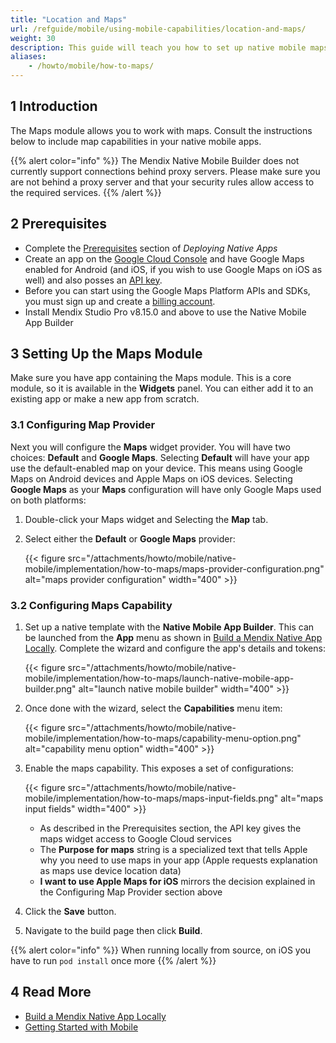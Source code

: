 ```yaml
---
title: "Location and Maps"
url: /refguide/mobile/using-mobile-capabilities/location-and-maps/
weight: 30
description: This guide will teach you how to set up native mobile maps capabilities for Android and Apple devices.
aliases:
    - /howto/mobile/how-to-maps/
---
```


## 1 Introduction

The Maps module allows you to work with maps. Consult the instructions below to include map capabilities in your native mobile apps.

{{% alert color="info" %}}
The Mendix Native Mobile Builder does not currently support connections behind proxy servers. Please make sure you are not behind a proxy server and that your security rules allow access to the required services.
{{% /alert %}}

## 2 Prerequisites

* Complete the [Prerequisites](/refguide/mobile/distributing-mobile-apps/building-native-apps/deploying-native-app/#prerequisites) section of *Deploying Native Apps*
* Create an app on the [Google Cloud Console](https://console.cloud.google.com/google/maps-apis/overview) and have Google Maps enabled for Android (and iOS, if you wish to use Google Maps on iOS as well) and also posses an [API key](https://developers.google.com/maps/documentation/android-sdk/get-api-key). 
* Before you can start using the Google Maps Platform APIs and SDKs, you must sign up and create a [billing account](https://developers.google.com/maps/gmp-get-started#create-billing-account).
* Install Mendix Studio Pro v8.15.0 and above to use the Native Mobile App Builder

## 3 Setting Up the Maps Module

Make sure you have app containing the Maps module. This is a core module, so it is available in the **Widgets** panel. You can either add it to an existing app or make a new app from scratch. 

### 3.1 Configuring Map Provider

Next you will configure the **Maps** widget provider. You will have two choices: **Default** and **Google Maps**. Selecting **Default** will have your app use the default-enabled map on your device. This means using Google Maps on Android devices and Apple Maps on iOS devices. Selecting **Google Maps** as your **Maps** configuration will have only Google Maps used on both platforms:

1. Double-click your Maps widget and Selecting the **Map** tab. 
1. Select either the **Default** or **Google Maps** provider:

    {{< figure src="/attachments/howto/mobile/native-mobile/implementation/how-to-maps/maps-provider-configuration.png" alt="maps provider configuration"   width="400"  >}}

### 3.2 Configuring Maps Capability 

1. Set up a native template with the **Native Mobile App Builder**. This can be launched from the **App** menu as shown in [Build a Mendix Native App Locally](/refguide/mobile/distributing-mobile-apps/building-native-apps/native-build-locally/). Complete the wizard and configure the app's details and tokens:

    {{< figure src="/attachments/howto/mobile/native-mobile/implementation/how-to-maps/launch-native-mobile-app-builder.png" alt="launch native mobile builder"   width="400"  >}}

1. Once done with the wizard, select the **Capabilities** menu item:

    {{< figure src="/attachments/howto/mobile/native-mobile/implementation/how-to-maps/capability-menu-option.png" alt="capability menu option"   width="400"  >}}

1. Enable the maps capability. This exposes a set of configurations:

    {{< figure src="/attachments/howto/mobile/native-mobile/implementation/how-to-maps/maps-input-fields.png" alt="maps input fields"   width="400"  >}}

    * As described in the Prerequisites section, the API key gives the maps widget access to Google Cloud services
    * The **Purpose for maps** string is a specialized text that tells Apple why you need to use maps in your app (Apple requests explanation as maps use device location data)
    * **I want to use Apple Maps for iOS** mirrors the decision explained in the Configuring Map Provider section above

1. Click the **Save** button. 
1. Navigate to the build page then click **Build**.

{{% alert color="info" %}}
When running locally from source, on iOS you have to run `pod install` once more
{{% /alert %}}

## 4 Read More

* [Build a Mendix Native App Locally](/refguide/mobile/distributing-mobile-apps/building-native-apps/native-build-locally/)
* [Getting Started with Mobile](/refguide/mobile/getting-started-with-mobile/)
